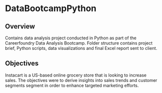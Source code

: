 # DataBootcampPython
## Overview 
Contains data analysis project conducted in Python as part of the Careerfoundry Data Analysis Bootcamp. Folder structure contains project brief, Python scripts, data visualizations and final Excel report sent to client. 

## Objectives
Instacart is a US-based online grocery store that is looking to increase sales. The objectives were to derive insights into sales trends and customer segments segment in order to enhance targeted marketing efforts. 

